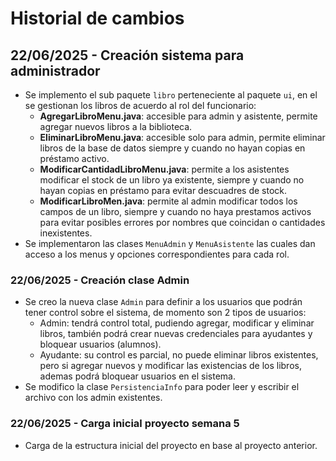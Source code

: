 # Historial de cambios

## 22/06/2025 - Creación sistema para administrador
- Se implemento el sub paquete `libro` perteneciente al paquete `ui`, en el se gestionan los libros de acuerdo al rol del funcionario:
    - **AgregarLibroMenu.java**: accesible para admin y asistente, permite agregar nuevos libros a la biblioteca.
    - **EliminarLibroMenu.java**: accesible solo para admin, permite eliminar libros de la base de datos siempre y cuando no hayan copias en préstamo activo.
    - **ModificarCantidadLibroMenu.java**: permite a los asistentes modificar el stock de un libro ya existente, siempre y cuando no hayan copias en préstamo para evitar descuadres de stock.
    - **ModificarLibroMen.java**: permite al admin modificar todos los campos de un libro, siempre y cuando no haya prestamos activos para evitar posibles errores por nombres que coincidan o cantidades inexistentes.
- Se implementaron las clases `MenuAdmin` y `MenuAsistente` las cuales dan acceso a los menus y opciones correspondientes para cada rol.

### 22/06/2025 - Creación clase Admin
- Se creo la nueva clase `Admin` para definir a los usuarios que podrán tener control sobre el sistema, de momento son 2 tipos de usuarios:
    - Admin: tendrá control total, pudiendo agregar, modificar y eliminar libros, también podrá crear nuevas credenciales para ayudantes y bloquear usuarios (alumnos).
    - Ayudante: su control es parcial, no puede eliminar libros existentes, pero si agregar nuevos y modificar las existencias de los libros, ademas podrá bloquear usuarios en el sistema.
- Se modifico la clase `PersistenciaInfo` para poder leer y escribir el archivo con los admin existentes.

### 22/06/2025 - Carga inicial proyecto semana 5
- Carga de la estructura inicial del proyecto en base al proyecto anterior.